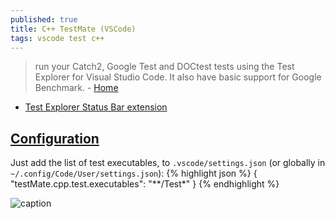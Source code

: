 ```yaml
---
published: true
title: C++ TestMate (VSCode)
tags: vscode test c++
---
```

>  run your Catch2, Google Test and DOCtest tests using the Test Explorer for Visual Studio Code. It also have basic support for Google Benchmark. - [Home](https://github.com/matepek/vscode-catch2-test-adapter)

- [Test Explorer Status Bar extension](https://marketplace.visualstudio.com/items?itemName=connorshea.vscode-test-explorer-status-bar)

## [Configuration](https://github.com/matepek/vscode-catch2-test-adapter#configuration)
Just add the list of test executables, to `.vscode/settings.json` (or globally in `~/.config/Code/User/settings.json`):
{% highlight json %}
{
    "testMate.cpp.test.executables": "**/Test*"
}
{% endhighlight %}

![caption](https://raw.githubusercontent.com/matepek/vscode-catch2-test-adapter/master/resources/Screenshot_2019-05-29.png)
